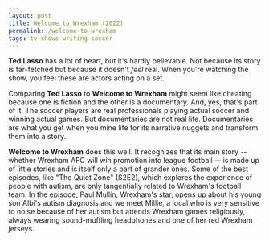 ```yaml
---
layout: post
title: Welcome to Wrexham (2022)
permalink: /welcome-to-wrexham
tags: tv-shows writing soccer
---
```


__Ted Lasso__ has a lot of heart, but it's hardly believable.
Not because its story is far-fetched but because it doesn't _feel_ real.
When you're watching the show, you feel these are actors acting on a set.

Comparing __Ted Lasso__ to __Welcome to Wrexham__ might seem like cheating because one is fiction and the other is a documentary.
And, yes, that's part of it.
The soccer players are real professionals playing actual soccer and winning actual games.
But documentaries are not real life.
Documentaries are what you get when you mine life for its narrative nuggets and transform them into a story.

__Welcome to Wrexham__ does this well.
It recognizes that its main story -- whether Wrexham AFC will win promotion into league football -- is made up of little stories and is itself only a part of grander ones.
Some of the best episodes, like "The Quiet Zone" (S2E2), which explores the experience of people with autism, are only tangentially related to Wrexham's football team.
In the episode, Paul Mullin, Wrexham's star, opens up about his young son Albi's autism diagnosis and we meet Millie, a local who is very sensitive to noise because of her autism but attends Wrexham games religiously, always wearing sound-muffling headphones and one of her red Wrexham jerseys.